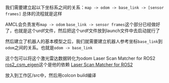 我们需要建立起以下坐标系之间的关系：`map -> odom -> base_link -> [sensor frames]`
总体的流程就是这样

AMCL会负责发布`map -> odom`
`base_link -> sensor frames`这个部分已经做好了，也就是这个urdf文件，然后把这个urdf文件放到launch文件中去启动就行了

然后建立了机器人的基本模型之后，我们就需要建立机器人参考坐标`base_link`到`odom`之间的关系。也就是`odom -> base_link`

这个包可以将这个激光雷达数据转化为odom Laser Scan Matcher for ROS2
[ros2_csm_eigen](https://github.com/AlexKaravaev/csm)这个是他的依赖
[Laser Scan Matcher for ROS2](https://github.com/AlexKaravaev/ros2_laser_scan_matcher)

放入到工作区/src中，然后用colcon build编译
